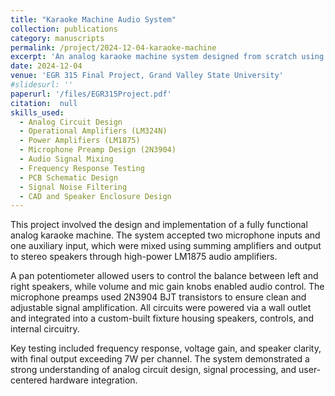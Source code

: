 ```yaml
---
title: "Karaoke Machine Audio System"
collection: publications
category: manuscripts
permalink: /project/2024-12-04-karaoke-machine
excerpt: 'An analog karaoke machine system designed from scratch using op-amps, power amplifiers, microphones, and audio mixing circuits.'
date: 2024-12-04
venue: 'EGR 315 Final Project, Grand Valley State University'
#slidesurl: ''
paperurl: '/files/EGR315Project.pdf'
citation:  null
skills_used:
  - Analog Circuit Design
  - Operational Amplifiers (LM324N)
  - Power Amplifiers (LM1875)
  - Microphone Preamp Design (2N3904)
  - Audio Signal Mixing
  - Frequency Response Testing
  - PCB Schematic Design
  - Signal Noise Filtering
  - CAD and Speaker Enclosure Design
---
```


This project involved the design and implementation of a fully functional analog karaoke machine. The system accepted two microphone inputs and one auxiliary input, which were mixed using summing amplifiers and output to stereo speakers through high-power LM1875 audio amplifiers.

A pan potentiometer allowed users to control the balance between left and right speakers, while volume and mic gain knobs enabled audio control. The microphone preamps used 2N3904 BJT transistors to ensure clean and adjustable signal amplification. All circuits were powered via a wall outlet and integrated into a custom-built fixture housing speakers, controls, and internal circuitry.

Key testing included frequency response, voltage gain, and speaker clarity, with final output exceeding 7W per channel. The system demonstrated a strong understanding of analog circuit design, signal processing, and user-centered hardware integration.
